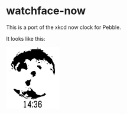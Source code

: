 # watchface-now
This is a port of the xkcd now clock for Pebble.

It looks like this:

![now](pebble-screenshot.png)
